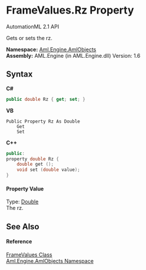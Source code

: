 # FrameValues.Rz Property 
AutomationML 2.1 API 

Gets or sets the rz.

**Namespace:**&nbsp;<a href="N_Aml_Engine_AmlObjects">Aml.Engine.AmlObjects</a><br />**Assembly:**&nbsp;AML.Engine (in AML.Engine.dll) Version: 1.6

## Syntax

**C#**<br />
``` C#
public double Rz { get; set; }
```

**VB**<br />
``` VB
Public Property Rz As Double
	Get
	Set
```

**C++**<br />
``` C++
public:
property double Rz {
	double get ();
	void set (double value);
}
```


#### Property Value
Type: <a href="https://docs.microsoft.com/dotnet/api/system.double" target="_parent" rel="noopener noreferrer">Double</a><br />The rz.

## See Also


#### Reference
<a href="T_Aml_Engine_AmlObjects_FrameValues">FrameValues Class</a><br /><a href="N_Aml_Engine_AmlObjects">Aml.Engine.AmlObjects Namespace</a><br />